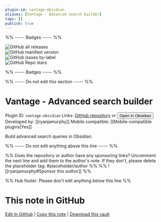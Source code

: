 ```yaml
---
plugin-id: vantage-obsidian
aliases: [Vantage - Advanced search builder]
tags: []
publish: true
---
```


%% ----- Badges ----- %%

![GitHub all releases](https://img.shields.io/github/downloads/ryanjamurphy/vantage-obsidian/total?color=573E7A&logo=github&style=for-the-badge)  
![GitHub manifest version](https://img.shields.io/github/manifest-json/v/ryanjamurphy/vantage-obsidian?color=573E7A&logo=github&style=for-the-badge)  
![GitHub issues by-label](https://img.shields.io/github/issues/ryanjamurphy/vantage-obsidian/help%20wanted?color=573E7A&logo=github&style=for-the-badge)  
![GitHub Repo stars](https://img.shields.io/github/stars/ryanjamurphy/vantage-obsidian?color=573E7A&logo=github&style=for-the-badge)

%% ----- Badges ----- %%

%% ----- Do not edit this section ----- %%

# Vantage - Advanced search builder

Plugin ID: `vantage-obsidian`
Links: [GitHub repository](https://github.com/ryanjamurphy/vantage-obsidian) or [<button id=HH>Open in Obsidian</button>](obsidian://show-plugin?id=vantage-obsidian)
Developed by: [[ryanjamurphy]]
Mobile compatible: [[Mobile-compatible plugins|Yes]]

Build advanced search queries in Obsidian.

%% ----- Do not edit anything above this line ----- %%

%% Does the repository or author have any sponsoring links? Uncomment the next line and add them to the author's note. If they don't, please delete the placeholder tag: #placeholder/author %%
%% ![[ryanjamurphy#Sponsor this author]] %%

%% Hub footer: Please don't edit anything below this line %%

# This note in GitHub

<span class="git-footer">[Edit In GitHub](https://github.dev/obsidian-community/obsidian-hub/blob/main/02%20-%20Community%20Expansions/02.05%20All%20Community%20Expansions/Plugins/vantage-obsidian.md "git-hub-edit-note") | [Copy this note](https://raw.githubusercontent.com/obsidian-community/obsidian-hub/main/02%20-%20Community%20Expansions/02.05%20All%20Community%20Expansions/Plugins/vantage-obsidian.md "git-hub-copy-note") | [Download this vault](https://github.com/obsidian-community/obsidian-hub/archive/refs/heads/main.zip "git-hub-download-vault") </span>
